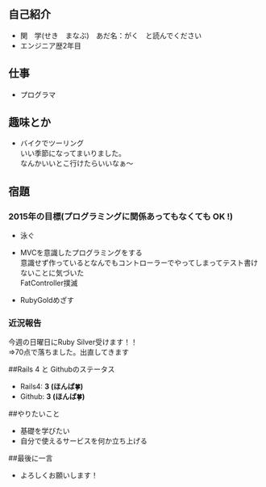 ﻿## 自己紹介

- 関　学(せき　まなぶ)　あだ名：がく　と読んでください
- エンジニア歴2年目

## 仕事
- プログラマ

## 趣味とか
- バイクでツーリング  
いい季節になってまいりました。  
なんかいいとこ行けたらいいなぁ～

## 宿題 
### 2015年の目標(プログラミングに関係あってもなくても OK !)
- 泳ぐ
- MVCを意識したプログラミングをする  
意識せず作っているとなんでもコントローラーでやってしまってテスト書けないことに気づいた  
FatController撲滅  
  
- RubyGoldめざす  

### 近況報告
 今週の日曜日にRuby Silver受けます！！  
 =>70点で落ちました。出直してきます

##Rails 4 と Githubのステータス

- Rails4: **3 (ほんば:four_leaf_clover:)**
- Github: **3 (ほんば:four_leaf_clover:)**

##やりたいこと

- 基礎を学びたい
- 自分で使えるサービスを何か立ち上げる

##最後に一言

- よろしくお願いします！